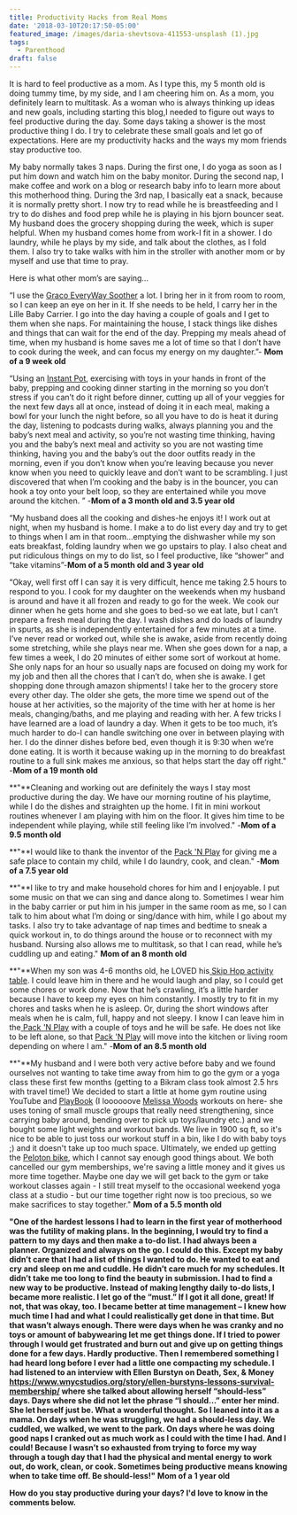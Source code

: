 ```yaml
---
title: Productivity Hacks from Real Moms
date: '2018-03-10T20:17:50-05:00'
featured_image: /images/daria-shevtsova-411553-unsplash (1).jpg
tags:
  - Parenthood
draft: false
---
```

It is hard to feel productive as a mom. As I type this, my 5 month old is doing tummy time, by my side, and I am cheering him on. As a mom, you definitely learn to multitask. As a woman who is always thinking up ideas and new goals, including starting this blog,I needed to figure out ways to feel productive during the day. Some days taking a shower is the most productive thing I do. I try to celebrate these small goals and let go of expectations.
Here are my productivity hacks and the ways my mom friends stay productive too. 

My baby normally takes 3 naps. During the first one, I do yoga as soon as I put him down and watch him on the baby monitor. During the second nap, I make coffee and work on a blog or research baby info to learn more about this motherhood thing. During the 3rd nap, I basically eat a snack, because it is normally pretty short. I now try to read while he is breastfeeding and I try to do dishes and food prep while he is playing in his bjorn bouncer seat. My husband does the grocery shopping during the week, which is super helpful. When my husband comes home from work-I fit in a shower. I do laundry, while he plays by my side, and talk about the clothes, as I fold them. I also try to take walks with him in the stroller with another mom or by myself and use that time to pray.

Here is what other mom’s are saying…

“I use the [Graco EveryWay Soother](https://www.amazon.com/gp/product/B079PCW6ZH/ref=as_li_tl?ie=UTF8&camp=1789&creative=9325&creativeASIN=B079PCW6ZH&linkCode=as2&tag=lifepoints02-20&linkId=dbb63eab87c4beaa06af07374fd500b6)
 a lot. I bring her in it from room to room, so I can keep an eye on her in it. If she needs to be held, I carry her in the Lille Baby Carrier. I go into the day having a couple of goals and I get to them when she naps. For maintaining the house, I stack things like dishes and things that can wait for the end of the day. Prepping my meals ahead of time, when my husband is home saves me a lot of time so that I don’t have to cook during the week, and can focus my energy on my daughter.”- **Mom of a 9 week old**

“Using an [Instant Pot](https://www.amazon.com/gp/product/B00FLYWNYQ/ref=as_li_tl?ie=UTF8&camp=1789&creative=9325&creativeASIN=B00FLYWNYQ&linkCode=as2&tag=lifepoints02-20&linkId=bc80601d3bffb7c4bd2864d5251a6535), exercising with toys in your hands in front of the baby, prepping and cooking dinner starting in the morning so you don’t stress if you can’t do it right before dinner, cutting up all of your veggies for the next few days all at once, instead of doing it in each meal, making a bowl for your lunch the night before, so all you have to do is heat it during the day, listening to podcasts during walks, always planning you and the baby’s next meal and activity, so you’re not wasting time thinking, having you and the baby’s next meal and activity so you are not wasting time thinking, having you and the baby’s out the door outfits ready in the morning, even if you don’t know when you’re leaving because you never know when you need to quickly leave and don’t want to be scrambling. I just discovered that when I’m cooking and the baby is in the bouncer, you can hook a toy onto your belt loop, so they are entertained while you move around the kitchen. ” -**Mom of a 3 month old and 3.5 year old**

“My husband does all the cooking and dishes-he enjoys it! I work out at night, when my husband is home. I make a to do list every day and try to get to things when I am in that room...emptying the dishwasher while my son eats breakfast, folding laundry when we go upstairs to play. I also cheat and put ridiculous things on my to do list, so I feel productive, like “shower” and “take vitamins”-**Mom of a 5 month old and 3 year old**

“Okay, well first off I can say it is very difficult, hence me taking 2.5 hours to respond to you. I cook for my daughter on the weekends when my husband is around and have it all frozen and ready to go for the week. We cook our dinner when he gets home and she goes to bed-so we eat late, but I can’t prepare a fresh meal during the day. I wash dishes and do loads of laundry in spurts, as she is independently entertained for a few minutes at a time. I’ve never read or worked out, while she is awake, aside from recently doing some stretching, while she plays near me. When she goes down for a nap, a few times a week, I do 20 minutes of either some sort of workout at home. She only naps for an hour so usually naps are focused on doing my work for my job and then all the chores that I can’t do, when she is awake. I get shopping done through amazon shipments! I take her to the grocery store every other day. The older she gets, the more time we spend out of the house at her activities, so the majority of the time with her at home is her meals, changing/baths, and me playing and reading with her. A few tricks I have learned are a load of laundry a day. When it gets to be too much, it’s much harder to do-I can handle switching one over in between playing with her. I do the dinner dishes before bed, even though it is 9:30 when we’re done eating. It is worth it because waking up in the morning to do breakfast routine to a full sink makes me anxious, so that helps start the day off right."
-**Mom of a 19 month old**

**"**Cleaning and working out are definitely the ways I stay most productive during the day. We have our morning routine of his playtime, while I do the dishes and straighten up the home. I fit in mini workout routines whenever I am playing with him on the floor. It gives him time to be independent while playing, while still feeling like I’m involved." -**Mom of a 9.5  month old**

**"**I would like to thank the inventor of the [Pack 'N Play](https://www.amazon.com/gp/product/B005UV0UDG/ref=as_li_qf_asin_il_tl?ie=UTF8&tag=lifepoints02-20&creative=9325&linkCode=as2&creativeASIN=B005UV0UDG&linkId=7c2b4d0c6f564229a1ef1842660faa15) for giving me a safe place to contain my child, while I do laundry, cook, and clean." -**Mom of a 7.5 year old**

**"**I like to try and make household chores for him and I enjoyable. I put some music on that we can sing and dance along to. Sometimes I wear him in the baby carrier or put him in his jumper in the same room as me, so I can talk to him about what I’m doing or sing/dance with him, while I go about my tasks. I also try to take advantage of nap times and bedtime to sneak a quick workout in, to do things around the house or to reconnect with my husband. Nursing also allows me to multitask, so that I can read, while he’s cuddling up and eating." **Mom of an 8 month old**

**"**When my son was 4-6 months old, he LOVED his[ Skip Hop activity table](https://www.amazon.com/gp/product/B01J94K9OY/ref=as_li_qf_asin_il_tl?ie=UTF8&tag=lifepoints02-20&creative=9325&linkCode=as2&creativeASIN=B01J94K9OY&linkId=ef43f1f38aa0032b8f8cd9cf80251db6). I could leave him in there and he would laugh and play, so I could get some chores or work done. Now that he’s crawling, it’s a little harder because I have to keep my eyes on him constantly. I mostly try to fit in my chores and tasks when he is asleep. Or, during the short windows after meals when he is calm, full, happy and not sleepy. I know I can leave him in the[ Pack 'N Play](https://www.amazon.com/gp/product/B005UV0UDG/ref=as_li_qf_asin_il_tl?ie=UTF8&tag=lifepoints02-20&creative=9325&linkCode=as2&creativeASIN=B005UV0UDG&linkId=7c2b4d0c6f564229a1ef1842660faa15) with a couple of toys and he will be safe. He does not like to be left alone, so that [Pack 'N Play](https://www.amazon.com/gp/product/B005UV0UDG/ref=as_li_qf_asin_il_tl?ie=UTF8&tag=lifepoints02-20&creative=9325&linkCode=as2&creativeASIN=B005UV0UDG&linkId=7c2b4d0c6f564229a1ef1842660faa15) will move into the kitchen or living room depending on where I am." -**Mom of an 8.5 month old**

**"**My husband and I were both very active before baby and we found ourselves not wanting to take time away from him to go the gym or a yoga class these first few months (getting to a Bikram class took almost 2.5 hrs with travel time!) We decided to  start a little at home gym routine using YouTube and [PlayBook](https://itunes.apple.com/us/app/playbook-a-partner-in-health/id1107266414?mt=8) (I loooooove [Melissa Woods](https://www.melissawoodhealth.com/) workouts on here- she uses toning of small muscle groups that really need strengthening, since carrying baby around, bending over to pick up toys/laundry etc.) and we bought some light weights and workout bands. We live in 1900 sq ft, so it's nice to be able to just toss our workout stuff in a bin, like I do with baby toys ;) and it doesn't take up too much space. Ultimately, we ended up getting the [Peloton bike](https://www.onepeloton.com/bike), which I cannot say enough good things about. We both cancelled our gym memberships, we're saving a little money and it gives us more time together. Maybe one day we will get back to the gym or take workout classes again - I still treat myself to the occasional weekend yoga class at a studio - but our time together right now is too precious, so we make sacrifices to stay together." **Mom of a 5.5 month old**

**"**One of the hardest lessons I had to learn in the first year of motherhood was the futility of making plans. In the beginning, I would try to find a pattern to my days and then make a to-do list. I had always been a planner. Organized and always on the go. I could do this. Except my baby didn’t care that I had a list of things I wanted to do. He wanted to eat and cry and sleep on me and cuddle. He didn’t care much for my schedules. It didn’t take me too long to find the beauty in submission. I had to find a new way to be productive. Instead of making lengthy daily to-do lists, I became more realistic. I let go of the “must.” If I got it all done, great! If not, that was okay, too. I became better at time management – I knew how much time I had and what I could realistically get done in that time. But that wasn’t always enough. There were days when he was cranky and no toys or amount of babywearing let me get things done. If I tried to power through I would get frustrated and burn out and give up on getting things done for a few days. Hardly productive. Then I remembered something I had heard long before I ever had a little one compacting my schedule. I had listened to an interview with Ellen Burstyn on Death, Sex, & Money <https://www.wnycstudios.org/story/ellen-burstyns-lessons-survival-membership/> where she talked about allowing herself “should-less” days. Days where she did not let the phrase “I should…” enter her mind. She let herself just be. What a wonderful thought. So I leaned into it as a mama. On days when he was struggling, we had a should-less day. We cuddled, we walked, we went to the park. On days where he was doing good naps I cranked out as much work as I could with the time I had. And I could! Because I wasn’t so exhausted from trying to force my way through a tough day that I had the physical and mental energy to work out, do work, clean, or cook. Sometimes being productive means knowing when to take time off. Be should-less!**"** **Mom of a 1 year old**

**How do you stay productive during your days? I'd love to know in the comments below.**
